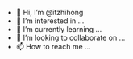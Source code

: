 - 👋 Hi, I’m @itzhihong
- 👀 I’m interested in ...
- 🌱 I’m currently learning ...
- 💞️ I’m looking to collaborate on ...
- 📫 How to reach me ...

<!---
itzhihong/itzhihong is a ✨ special ✨ repository because its `README.md` (this file) appears on your GitHub profile.
You can click the Preview link to take a look at your changes.
--->
